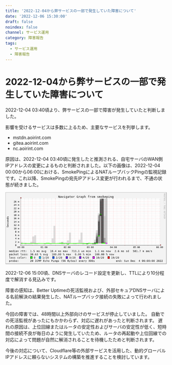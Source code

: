 ```yaml
---
title: '2022-12-04から弊サービスの一部で発生していた障害について'
date: '2022-12-06 15:30:00'
draft: false
noindex: false
channel: サービス運用
category: 障害報告
tags:
  - サービス運用
  - 障害報告
---
```

# 2022-12-04から弊サービスの一部で発生していた障害について

2022-12-04 03:40頃より、弊サービスの一部で障害が発生していたと判断しました。

影響を受けるサービスは多数に上るため、主要なサービスを列挙します。

- mstdn.aoirint.com
- gitea.aoirint.com
- nc.aoirint.com

原因は、2022-12-04 03:40頃に発生したと推測される、自宅サーバのWAN側IPアドレスの変更によるものと判断されました。以下の画像は、2022-12-04 00:00から06:00における、SmokePingによるNATループバックPingの監視記録です。これ以降、SmokePingの宛先IPアドレス変更が行われるまで、不通の状態が続きました。

![](images/1670307135147_1670101200_1670079600.png)

2022-12-06 15:00頃、DNSサーバのレコード設定を更新し、TTLにより10分程度で解消する見込みです。

障害の感知は、Better Uptimeの死活監視および、外部セキュアDNSサーバによる名前解決の結果発生した、NATループバック接続の失敗によって行われました。

今回の障害では、48時間以上外部向けのサービスが停止していました。
自動での死活監視があったにもかかわらず、対応に遅れがあったと判断されます。
遅れの原因は、上位回線またはルータの安定性およびサーバの安定性が低く、短時間の接続不良が毎日のように発生していたため、ルータの再起動や上位回線での対応によって問題が自然に解消されることを待機したためと判断されます。

今後の対応について、Cloudflare等の外部サービスを活用した、動的グローバルIPアドレスに頼らないシステムの構築を推進することを検討しています。
